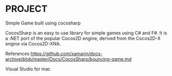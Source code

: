 # PROJECT
 Simple Game built using cocosharp

CocosSharp is an easy to use library for simple games using C# and F#. It is a .NET port of the popular Cocos2D engine, derived from the Cocos2D-X engine via Cocos2D-XNA.

References https://github.com/xamarin/docs-archive/blob/master/Docs/CocosSharp/bouncing-game.md

Visual Studio for mac 

